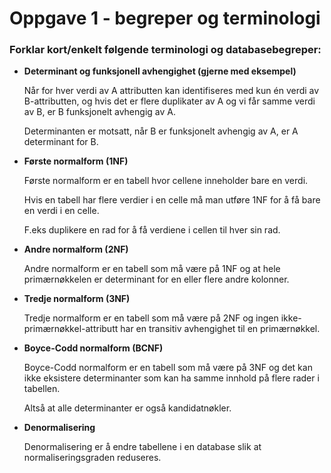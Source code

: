 # Oppgave 1 - begreper og terminologi

### Forklar **kort/enkelt** følgende terminologi og databasebegreper:

-   **Determinant og funksjonell avhengighet (gjerne med eksempel)**

    Når for hver verdi av A attributten kan identifiseres med kun én verdi av B-attributten, og hvis det er flere duplikater av A og vi får samme verdi av B, er B funksjonelt avhengig av A.

    Determinanten er motsatt, når B er funksjonelt avhengig av A, er A determinant for B.

-   **Første normalform (1NF)**

    Første normalform er en tabell hvor cellene inneholder bare en verdi.

    Hvis en tabell har flere verdier i en celle må man utføre 1NF for å få bare en verdi i en celle.

    F.eks duplikere en rad for å få verdiene i cellen til hver sin rad.

-   **Andre normalform (2NF)**

    Andre normalform er en tabell som må være på 1NF og at hele primærnøkkelen er determinant for en eller flere andre kolonner.

-   **Tredje normalform (3NF)**

    Tredje normalform er en tabell som må være på 2NF og ingen ikke-primærnøkkel-attributt har en transitiv avhengighet til en primærnøkkel.

-   **Boyce-Codd normalform (BCNF)**

    Boyce-Codd normalform er en tabell som må være på 3NF og det kan ikke eksistere determinanter som kan ha samme innhold på flere rader i tabellen.

    Altså at alle determinanter er også kandidatnøkler.

-   **Denormalisering**

    Denormalisering er å endre tabellene i en database slik at normaliseringsgraden reduseres.
